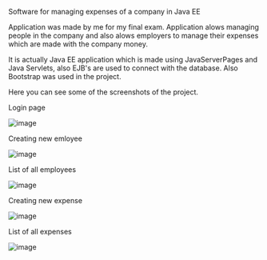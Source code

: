 Software for managing expenses of a company in Java EE

Application was made by me for my final exam.
Application alows managing people in the company and also alows employers to manage their expenses which are made with the company money.

It is actually Java EE application which is made using JavaServerPages and Java Servlets, also EJB's are used to connect with the database. Also Bootstrap was used in the project.


Here you can see some of the screenshots of the project.


Login page

![image](https://user-images.githubusercontent.com/104142686/164458709-433a12f2-33cc-4d5e-8d35-d4718aef8159.png)

Creating new emloyee

![image](https://user-images.githubusercontent.com/104142686/164458778-8ea13125-7719-48c1-ac13-a14a171609dc.png)

List of all employees

![image](https://user-images.githubusercontent.com/104142686/164460994-b2335349-ce16-4883-8cfe-fe315646d195.png)

Creating new expense

![image](https://user-images.githubusercontent.com/104142686/164461231-bc5bc3a3-8dc9-47d2-a8fa-774996b6ed76.png)

List of all expenses

![image](https://user-images.githubusercontent.com/104142686/164460457-6eb8251b-52cd-41ad-bcdc-bafcddab4802.png)


